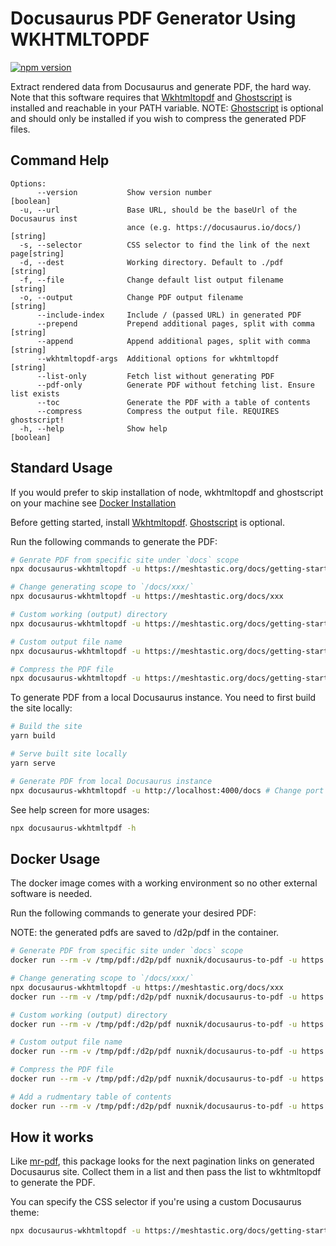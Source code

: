 # Docusaurus PDF Generator Using WKHTMLTOPDF

[![npm version](https://img.shields.io/npm/v/docusaurus-wkhtmltopdf.svg?style=flat)](https://www.npmjs.com/package/docusaurus-wkhtmltopdf)

Extract rendered data from Docusaurus and generate PDF, the hard way. Note that this software requires that [Wkhtmltopdf](https://wkhtmltopdf.org) and [Ghostscript](https://www.ghostscript.com/) is installed and reachable in your PATH variable. NOTE: [Ghostscript](https://www.ghostscript.com/) is optional and should only be installed if you wish to compress the generated PDF files.

## Command Help

```
Options:
      --version           Show version number                          [boolean]
  -u, --url               Base URL, should be the baseUrl of the Docusaurus inst
                          ance (e.g. https://docusaurus.io/docs/)       [string]
  -s, --selector          CSS selector to find the link of the next page[string]
  -d, --dest              Working directory. Default to ./pdf           [string]
  -f, --file              Change default list output filename           [string]
  -o, --output            Change PDF output filename                    [string]
      --include-index     Include / (passed URL) in generated PDF
      --prepend           Prepend additional pages, split with comma    [string]
      --append            Append additional pages, split with comma     [string]
      --wkhtmltopdf-args  Additional options for wkhtmltopdf            [string]
      --list-only         Fetch list without generating PDF
      --pdf-only          Generate PDF without fetching list. Ensure list exists
      --toc               Generate the PDF with a table of contents
      --compress          Compress the output file. REQUIRES ghostscript!
  -h, --help              Show help                                    [boolean]
```

## Standard Usage

If you would prefer to skip installation of node, wkhtmltopdf and ghostscript on your machine see [Docker Installation](#docker-usage)

Before getting started, install [Wkhtmltopdf](https://wkhtmltopdf.org). [Ghostscript](https://www.ghostscript.com/) is optional.

Run the following commands to generate the PDF:

```bash
# Genrate PDF from specific site under `docs` scope
npx docusaurus-wkhtmltopdf -u https://meshtastic.org/docs/getting-started

# Change generating scope to `/docs/xxx/`
npx docusaurus-wkhtmltopdf -u https://meshtastic.org/docs/xxx

# Custom working (output) directory
npx docusaurus-wkhtmltopdf -u https://meshtastic.org/docs/getting-started --dest ./pdf-output

# Custom output file name
npx docusaurus-wkhtmltopdf -u https://meshtastic.org/docs/getting-started --output docs.pdf

# Compress the PDF file
npx docusaurus-wkhtmltopdf -u https://meshtastic.org/docs/getting-started --compress
```

To generate PDF from a local Docusaurus instance. You need to first build the site locally:

```bash
# Build the site
yarn build

# Serve built site locally
yarn serve

# Generate PDF from local Docusaurus instance
npx docusaurus-wkhtmltopdf -u http://localhost:4000/docs # Change port to your serving port
```

See help screen for more usages:

```bash
npx docusaurus-wkhtmltpdf -h
```

## Docker Usage

The docker image comes with a working environment so no other external software is needed.

Run the following commands to generate your desired PDF:

NOTE: the generated pdfs are saved to /d2p/pdf in the container.

```bash
# Generate PDF from specific site under `docs` scope 
docker run --rm -v /tmp/pdf:/d2p/pdf nuxnik/docusaurus-to-pdf -u https://meshtastic.org/docs/getting-started

# Change generating scope to `/docs/xxx/`
npx docusaurus-wkhtmltopdf -u https://meshtastic.org/docs/xxx
docker run --rm -v /tmp/pdf:/d2p/pdf nuxnik/docusaurus-to-pdf -u https://meshtastic.org/docs/xxx

# Custom working (output) directory
docker run --rm -v /tmp/pdf:/d2p/pdf nuxnik/docusaurus-to-pdf -u https://meshtastic.org/docs/getting-started --dest ./pdf-output

# Custom output file name
docker run --rm -v /tmp/pdf:/d2p/pdf nuxnik/docusaurus-to-pdf -u https://meshtastic.org/docs/getting-started --output docs.pdf

# Compress the PDF file
docker run --rm -v /tmp/pdf:/d2p/pdf nuxnik/docusaurus-to-pdf -u https://meshtastic.org/docs/getting-started --compress

# Add a rudmentary table of contents
docker run --rm -v /tmp/pdf:/d2p/pdf nuxnik/docusaurus-to-pdf -u https://meshtastic.org/docs/getting-started --toc
```

## How it works

Like [mr-pdf](https://github.com/kohheepeace/mr-pdf), this package looks for the next pagination links on generated Docusaurus site. Collect them in a list and then pass the list to wkhtmltopdf to generate the PDF.

You can specify the CSS selector if you're using a custom Docusaurus theme:

```bash
npx docusaurus-wkhtmltopdf -u https://meshtastic.org/docs/getting-started --selector 'nav.custom-pagination-item--next > a'
```
